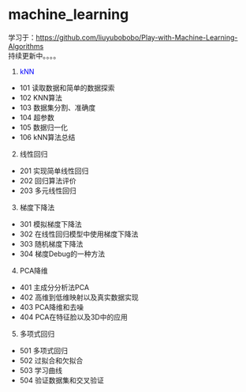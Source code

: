 # machine_learning
学习于：https://github.com/liuyubobobo/Play-with-Machine-Learning-Algorithms  
持续更新中。。。。
1. <font color='blue'>kNN</font>
  * 101 读取数据和简单的数据探索
  * 102 KNN算法
  * 103 数据集分割、准确度
  * 104 超参数
  * 105 数据归一化
  * 106 kNN算法总结
2. 线性回归
  * 201 实现简单线性回归
  * 202 回归算法评价
  * 203 多元线性回归
3. 梯度下降法
  * 301 模拟梯度下降法
  * 302 在线性回归模型中使用梯度下降法
  * 303 随机梯度下降法
  * 304 梯度Debug的一种方法
4. PCA降维
  * 401 主成分分析法PCA
  * 402 高维到低维映射以及真实数据实现
  * 403 PCA降维和去噪
  * 404 PCA在特征脸以及3D中的应用
5. 多项式回归
  * 501 多项式回归
  * 502 过拟合和欠拟合
  * 503 学习曲线
  * 504 验证数据集和交叉验证
